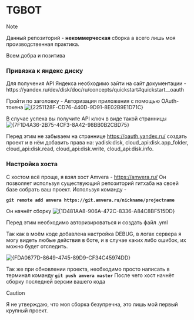 # TGBOT
> [!NOTE]  
> Данный репозиторий - **некоммерческая** сборка а всего лишь моя производственная практика.
>
> Всем добра и позитива

<h3>Привязка к яндекс диску</h1>
Для получения API Яндекса необходимо зайти на сайт документации - https://yandex.ru/dev/disk/doc/ru/concepts/quickstart#quickstart__oauth

Пройти по заголовку - Авторизация приложения с помощью OAuth-токена
![{2251128F-CD76-440D-9D91-8E02B9E1D71C}](https://github.com/user-attachments/assets/2afbeb0c-3672-4425-9333-e61adc718b54)


В случае успеха вы получите API ключ в виде такой странницы 
![{7F1D4A36-2B75-4CF3-8A42-98BB0B2CBD75}](https://github.com/user-attachments/assets/d99bb2c5-b75d-4d8c-82f9-8a29ea2b25e9)


Перед этим не забываем на страннице https://oauth.yandex.ru/ создать проект и в нём добавить права на: yadisk:disk, cloud_api:disk.app_folder, cloud_api:disk.read, cloud_api:disk.write, cloud_api:disk.info.

<h3>Настройка хоста</h2>

С хостом всё проще, я взял хост Amvera - https://amvera.ru/
Он позволяет используя существующий репозиторий гитхаба на своей базе собрать ваш проект.
Используя команду -

**`git remote add amvera https://git.amvera.ru/nickname/projectname`** 

Он начнёт сборку 
![{1D481AA8-906A-472C-8336-A84C8BF515DD}](https://github.com/user-attachments/assets/001ea85c-a68d-420a-b001-1c7aaf9b261a)

Перед этим необходимо авторизироваться и создать файл .yml

Так как в моём коде добавлена настройка DEBUG, в логах сервера я могу видеть любые действия в боте, и в случае каких либо ошибок, их можно будет отследить.

![{FDA0677D-8649-4745-89D9-CF34C45974DD}](https://github.com/user-attachments/assets/4594c054-6dc2-4ecc-b588-98cd22a85c91)


Так же при обновлении проекта, необходимо просто написать в терминал команду **`git push amvera master`**
После чего хост начнёт сборку последней версии вашего кода

> [!CAUTION]
> 
> Я не утверждаю, что моя сборка безупречна, это лишь мой первый крупный проект.
>
> 
